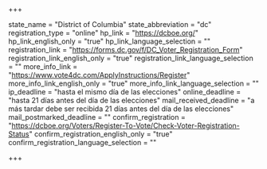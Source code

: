 +++

state_name = "District of Columbia"
state_abbreviation = "dc"
registration_type = "online"
hp_link = "https://dcboe.org/"
hp_link_english_only = "true"
hp_link_language_selection = ""
registration_link = "https://forms.dc.gov/f/DC_Voter_Registration_Form"
registration_link_english_only = "true"
registration_link_language_selection = ""
more_info_link = "https://www.vote4dc.com/ApplyInstructions/Register"
more_info_link_english_only = "true"
more_info_link_language_selection = ""
ip_deadline = "hasta el mismo día de las elecciones"
online_deadline = "hasta 21 días antes del día de las elecciones"
mail_received_deadline = "a más tardar debe ser recibida 21 días antes del día de las elecciones"
mail_postmarked_deadline = ""
confirm_registration = "https://dcboe.org/Voters/Register-To-Vote/Check-Voter-Registration-Status"
confirm_registration_english_only = "true"
confirm_registration_language_selection = ""

+++